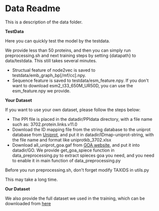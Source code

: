 # Data Readme

This is a description of the data folder.

**TestData**

Here you can quickly test the model by the testdata.

We provide less than 50 proteins, and then you can simply run preprocessing.sh and next training steps by setting {datapath} to data/testdata. This still takes several minutes.

* Structual feature of node2vec is saved to testdata/emb_graph_bp[/mf/cc].npy.
* Sequence feature is saved to testdata/esm_feature.npy. If you don't want to download esm2_t33_650M_UR50D, you can use the esm_feature.npy we provide.


**Your Dataset**

If you want to use your own dataset, please follow the steps below:

* The PPI file is placed in the datadir/PPIdata directory, with a file name such as: 3702.protein.links.v11.0
* Download the ID mapping file from the string database to the uniprot database from [Uniprot](https://www.uniprot.org/), and put it in datadir/IDmap-uniprot-string, with the file name and format like uniprotkb_3702.xlsx
* Download all_uniprot_goa.gaf from [GOA website](https://www.ebi.ac.uk/GOA/), and put it into datadir/GO. We provide get_goa_spiece function in data_preprocessing.py to extract spieces goa you need, and you need to enable it in main function of data_preprocessing.py

Before you run preprocessing.sh, don't forget modify TAXIDS in utils.py

This may take a long time.


**Our Dataset**

We also provide the full dataset we used in the training, which can be downloaded from [here](https://drive.google.com/file/d/16J7P8FzmXdmYsv6dYnosA1-YCG5ngMWZ/view?usp=drive_link)

